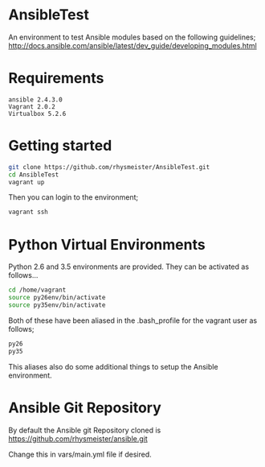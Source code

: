 # AnsibleTest
An environment to test Ansible modules based on the following guidelines; http://docs.ansible.com/ansible/latest/dev_guide/developing_modules.html

# Requirements

```
ansible 2.4.3.0
Vagrant 2.0.2
Virtualbox 5.2.6
```

# Getting started

```Bash
git clone https://github.com/rhysmeister/AnsibleTest.git
cd AnsibleTest
vagrant up
```

Then you can login to the environment;

```Bash
vagrant ssh
```

# Python Virtual Environments

Python 2.6 and 3.5 environments are provided. They can be activated as follows...

```Bash
cd /home/vagrant
source py26env/bin/activate
source py35env/bin/activate
```

Both of these have been aliased in the .bash_profile for the vagrant user as follows;

```Bash
py26
py35
```

This aliases also do some additional things to setup the Ansible environment.

# Ansible Git Repository

By default the Ansible git Repository cloned is https://github.com/rhysmeister/ansible.git

Change this in vars/main.yml file if desired.
